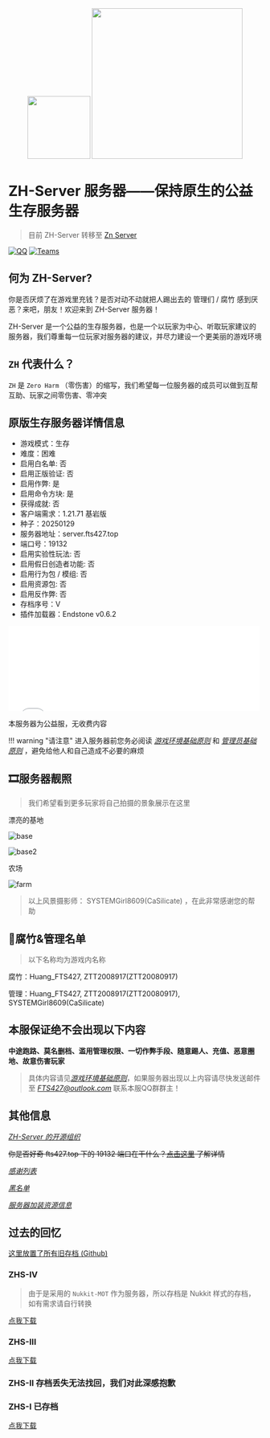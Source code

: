<div align="center">
    <img width="125" src="https://github.com/ZH-Server/Gallery/blob/master/ZH-Server.png">
    <img width="300" src="https://github.com/ZH-Server/Gallery/blob/master/ba_style_title.png">
</div>

# ZH-Server 服务器——保持原生的公益生存服务器

> 目前 ZH-Server 转移至 [Zn Server](./ZnS.md)

[![QQ](https://img.shields.io/badge/836052388-4169E1?style=for-the-badge&logo=QQ&logoColor=white)](http://qm.qq.com/cgi-bin/qm/qr?_wv=1027&k=89oGlqOoovJVsXx_9cSg3ri8GNXr_rCs&authKey=SxgvNWIiXBx89Lb%2FvXyi2wQtFpzJetKtY44mAe3RfB2PHcdIzYeoP7C3HBjaI3gM&noverify=0&group_code=836052388)
[![Teams](https://img.shields.io/badge/Join%20us%20on%20Teams-8A2BE2?style=for-the-badge)](https://teams.live.com/l/community/FBAznfp9Joy4PsGngI)

## 何为 ZH-Server?

你是否厌烦了在游戏里充钱？是否对动不动就把人踢出去的 管理们 / 腐竹 感到厌恶？来吧，朋友！欢迎来到 ZH-Server 服务器！

ZH-Server 是一个公益的生存服务器，也是一个以玩家为中心、听取玩家建议的服务器，我们尊重每一位玩家对服务器的建议，并尽力建设一个更美丽的游戏环境

## `ZH` 代表什么？

`ZH` 是 `Zero Harm` （零伤害）的缩写，我们希望每一位服务器的成员可以做到互帮互助、玩家之间零伤害、零冲突

## 原版生存服务器详情信息

- 游戏模式：生存
- 难度：困难
- 启用白名单: 否
- 启用正版验证: 否
- 启用作弊: 是
- 启用命令方块: 是
- 获得成就: 否
- 客户端需求：1.21.71 基岩版
- 种子：20250129
- 服务器地址：server.fts427.top
- 端口号：19132
- 启用实验性玩法: 否
- 启用假日创造者功能: 否
- 启用行为包 / 模组: 否
- 启用资源包: 否
- 启用反作弊: 否
- 存档序号：V
- 插件加载器：Endstone v0.6.2

<iframe frameborder="no" border="0" marginwidth="0" marginheight="0" width="500px" height="170px" scrolling=no src="//motdbe.blackbe.work/iframe.html?ip=server.fts427.top&port=19132&dark=true&join_open=true"></iframe>

本服务器为公益服，无收费内容

!!! warning "请注意"
    进入服务器前您务必阅读 [*游戏环境基础原则*](./gamimg_env.md) 和 [*管理员基础原则*](./op_rules.md) ，避免给他人和自己造成不必要的麻烦

## 🎞服务器靓照

> 我们希望看到更多玩家将自己拍摄的景象展示在这里

漂亮的基地

![base](https://github.com/ZH-Server/Gallery/blob/master/ZHS/VII/base.png)

![base2](https://github.com/ZH-Server/Gallery/blob/master/ZHS/VII/base2.png)

农场

![farm](https://github.com/ZH-Server/Gallery/blob/master/ZHS/VII/farm.png)

> 以上风景摄影师： SYSTEMGirl8609(CaSilicate) ，在此非常感谢您的帮助

## 🧐腐竹&管理名单

> 以下名称均为游戏内名称

腐竹：Huang_FTS427,  ZTT2008917(ZTT20080917)

管理：Huang_FTS427,  ZTT2008917(ZTT20080917),  SYSTEMGirl8609(CaSilicate)

## 本服保证绝不会出现以下内容

**中途跑路、莫名删档、滥用管理权限、一切作弊手段、随意踢人、充值、恶意圈地、故意伤害玩家**

> 具体内容请见[*游戏环境基础原则*](./gamimg_env.md)，如果服务器出现以上内容请尽快发送邮件至 *<FTS427@outlook.com>* 联系本服QQ群群主！

## 其他信息

[*ZH-Server 的开源组织*](https://github.com/ZH-Server)

~~你是否好奇 fts427.top 下的 19132 端口在干什么？[点击这里](../blog/posts/240708.md) 了解详情~~

[*感谢列表*](./gaming_thx.md)

[*黑名单*](./no_play.md)

[*服务器加装资源信息*](./ZHS_resource.md)

## 过去的回忆

[这里放置了所有旧存档 (Github)](https://github.com/ZH-Server/old_save_backup/releases)

### ZHS-IV

> 由于是采用的 `Nukkit-MOT` 作为服务器，所以存档是 Nukkit 样式的存档，如有需求请自行转换

[点我下载](https://pan.huang1111.cn/s/vVKvYsE)

### ZHS-III

[点我下载](https://pan.huang1111.cn/s/eNGe5Hg)

### ZHS-II 存档丢失无法找回，我们对此深感抱歉

### ZHS-I 已存档

[点我下载](https://pan.huang1111.cn/s/3eMRqim)
